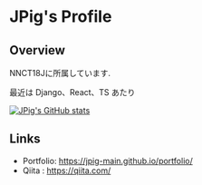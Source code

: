 # JPig's Profile

## Overview

NNCT18Jに所属しています.

最近は Django、React、TS あたり

[![JPig's GitHub stats](https://github-readme-stats.vercel.app/api?username=JPig-Main)](https://github.com/anuraghazra/github-readme-stats)

## Links

- Portfolio: https://jpig-main.github.io/portfolio/
- Qiita : https://qiita.com/
